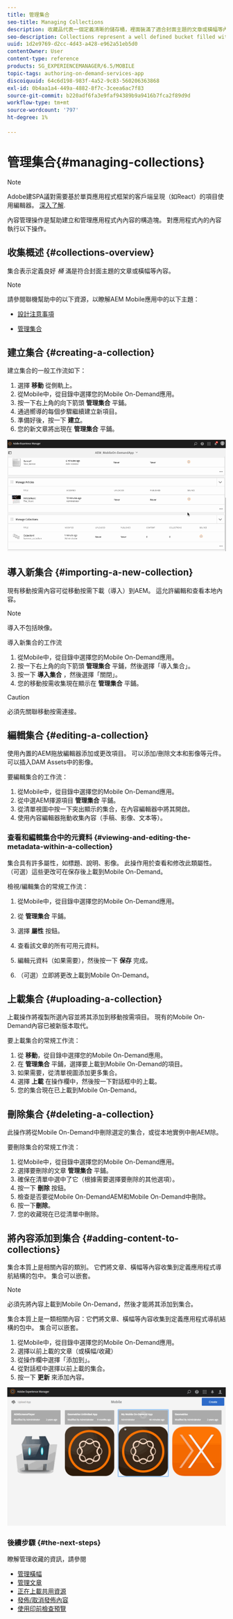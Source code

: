 ```yaml
---
title: 管理集合
seo-title: Managing Collections
description: 收藏品代表一個定義清晰的儲存桶，裡面裝滿了適合封面主題的文章或橫幅等內容。 請按照此頁瞭解詳細資訊。
seo-description: Collections represent a well defined bucket filled with content such as articles or banners that suits the cover's theme. Follow this page to learn more.
uuid: 1d2e9769-d2cc-4d43-a428-e962a51eb5d0
contentOwner: User
content-type: reference
products: SG_EXPERIENCEMANAGER/6.5/MOBILE
topic-tags: authoring-on-demand-services-app
discoiquuid: 64c6d198-983f-4a52-9c83-560206363868
exl-id: 0b4aa1a4-449a-4882-8f7c-3ceea6ac7f83
source-git-commit: b220adf6fa3e9faf94389b9a9416b7fca2f89d9d
workflow-type: tm+mt
source-wordcount: '797'
ht-degree: 1%

---
```


# 管理集合{#managing-collections}

>[!NOTE]
>
>Adobe建SPA議對需要基於單頁應用程式框架的客戶端呈現（如React）的項目使用編輯器。 [深入了解](/help/sites-developing/spa-overview.md).

內容管理操作是幫助建立和管理應用程式內內容的構造塊。 對應用程式內的內容執行以下操作。

## 收集概述 {#collections-overview}

集合表示定義良好 *桶* 滿是符合封面主題的文章或橫幅等內容。

>[!NOTE]
>
>請參閱聯機幫助中的以下資源，以瞭解AEM Mobile應用中的以下主題：
>
>* [設計注意事項](https://helpx.adobe.com/digital-publishing-solution/help/design-app.html)
>
>* [管理集合](https://helpx.adobe.com/digital-publishing-solution/help/creating-collections.html)
>


## 建立集合 {#creating-a-collection}

建立集合的一般工作流如下：

1. 選擇 **移動** 從側軌上。
1. 從Mobile中，從目錄中選擇您的Mobile On-Demand應用。
1. 按一下右上角的向下箭頭 **管理集合** 平鋪。
1. 通過嚮導的每個步驟繼續建立新項目。
1. 準備好後，按一下 **建立**。
1. 您的新文章將出現在 **管理集合** 平鋪。

![chlimage_1-1](assets/chlimage_1-1.gif)

## 導入新集合 {#importing-a-new-collection}

現有移動按需內容可從移動按需下載（導入）到AEM。 這允許編輯和查看本地內容。

>[!NOTE]
>
>導入不包括映像。

導入新集合的工作流

1. 從Mobile中，從目錄中選擇您的Mobile On-Demand應用。
1. 按一下右上角的向下箭頭 **管理集合** 平鋪，然後選擇「導入集合」。
1. 按一下 **導入集合** ，然後選擇「關閉」。
1. 您的移動按需收集現在顯示在 **管理集合** 平鋪。

>[!CAUTION]
>
>必須先關聯移動按需連接。

## 編輯集合 {#editing-a-collection}

使用內置的AEM拖放編輯器添加或更改項目。 可以添加/刪除文本和影像等元件。 可以插入DAM Assets中的影像。

要編輯集合的工作流：

1. 從Mobile中，從目錄中選擇您的Mobile On-Demand應用。
1. 從中選AEM擇源項目 **管理集合** 平鋪。
1. 從清單視圖中按一下突出顯示的集合，在內容編輯器中將其開啟。
1. 使用內容編輯器拖動收集內容（手稿、影像、文本等）。

### 查看和編輯集合中的元資料 {#viewing-and-editing-the-metadata-within-a-collection}

集合具有許多屬性，如標題、說明、影像。 此操作用於查看和修改此類屬性。 （可選）這些更改可在保存後上載到Mobile On-Demand。

檢視/編輯集合的常規工作流：

1. 從Mobile中，從目錄中選擇您的Mobile On-Demand應用。
1. 從 **管理集合** 平鋪。

1. 選擇 **屬性** 按鈕。
1. 查看該文章的所有可用元資料。
1. 編輯元資料（如果需要），然後按一下 **保存** 完成。
1. （可選）立即將更改上載到Mobile On-Demand。

## 上載集合 {#uploading-a-collection}

上載操作將複製所選內容並將其添加到移動按需項目。 現有的Mobile On-Demand內容已被新版本取代。

要上載集合的常規工作流：

1. 從 **移動**，從目錄中選擇您的Mobile On-Demand應用。
1. 在 **管理集合** 平鋪，選擇要上載到Mobile On-Demand的項目。
1. 如果需要，從清單視圖添加更多集合。
1. 選擇 **上載** 在操作欄中，然後按一下對話框中的上載。
1. 您的集合現在已上載到Mobile On-Demand。

## 刪除集合 {#deleting-a-collection}

此操作將從Mobile On-Demand中刪除選定的集合，或從本地實例中刪AEM除。

要刪除集合的常規工作流：

1. 從Mobile中，從目錄中選擇您的Mobile On-Demand應用。
1. 選擇要刪除的文章 **管理集合** 平鋪。
1. 確保在清單中選中了它（根據需要選擇要刪除的其他選項）。
1. 按一下 **刪除** 按鈕。
1. 檢查是否要從Mobile On-DemandAEM和Mobile On-Demand中刪除。
1. 按一下&#x200B;**刪除**。
1. 您的收藏現在已從清單中刪除。

## 將內容添加到集合 {#adding-content-to-collections}

集合本質上是相關內容的類別。 它們將文章、橫幅等內容收集到定義應用程式導航結構的包中。 集合可以嵌套。

>[!NOTE]
>
>必須先將內容上載到Mobile On-Demand，然後才能將其添加到集合。

集合本質上是一類相關內容：它們將文章、橫幅等內容收集到定義應用程式導航結構的包中。 集合可以嵌套。

1. 從Mobile中，從目錄中選擇您的Mobile On-Demand應用。
1. 選擇以前上載的文章（或橫幅/收藏）
1. 從操作欄中選擇「添加到」。
1. 從對話框中選擇以前上載的集合。
1. 按一下 **更新** 來添加內容。

![chlimage_1-2](assets/chlimage_1-2.gif)

### 後續步驟 {#the-next-steps}

瞭解管理收藏的資訊，請參閱

* [管理橫幅](/help/mobile/mobile-on-demand-managing-banners.md)
* [管理文章](/help/mobile/mobile-on-demand-managing-articles.md)
* [正在上載共用資源](/help/mobile/mobile-on-demand-shared-resources.md)
* [發佈/取消發佈內容](/help/mobile/mobile-on-demand-publishing-unpublishing.md)
* [使用印前檢查預覽](/help/mobile/aem-mobile-manage-ondemand-services.md)
